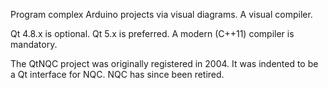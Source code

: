Program complex Arduino projects via visual diagrams. A visual compiler.

Qt 4.8.x is optional. Qt 5.x is preferred. A modern (C++11) compiler is mandatory.

The QtNQC project was originally registered in 2004.
It was indented to be a Qt interface for NQC. NQC has since been retired.
